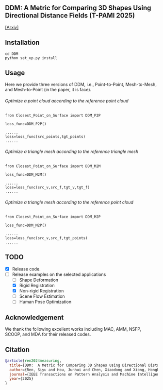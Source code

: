 ## DDM: A Metric for Comparing 3D Shapes Using Directional Distance Fields (T-PAMI 2025)

[[Arxiv]](https://arxiv.org/abs/2401.09736)

## Installation

```
cd DDM
python set_up.py install
```

## Usage

Here we provide three versions of DDM, i.e., Point-to-Point, Mesh-to-Mesh, and Mesh-to-Point (in the paper, it is face).

###### Optimize a point cloud according to the reference point cloud

```
from Closest_Point_on_Surface import DDM_P2P

loss_func=DDM_P2P()

......
loss=loss_func(src_points,tgt_points)
......
```

###### Optimize a triangle mesh according to the reference triangle mesh

```
from Closest_Point_on_Surface import DDM_M2M

loss_func=DDM_M2M()

......
loss=loss_func(src_v,src_f,tgt_v,tgt_f)
......
```

###### Optimize a triangle mesh according to the reference point cloud

```
from Closest_Point_on_Surface import DDM_M2P

loss_func=DDM_M2P()

......
loss=loss_func(src_v,src_f,tgt_points)
......
```

## TODO

* [X] Release code.
* [ ] Release examples on the selected applications
  * [ ] Shape Deformation
  * [X] Rigid Registration
  * [X] Non-rigid Registration
  * [ ] Scene Flow Estimation
  * [ ] Human Pose Optimization

## Acknowledgement

We thank the following excellent works including MAC, AMM, NSFP, SCOOP, and MDA for their released codes.

## Citation
```bibtex
@article{ren2024measuring,
  title={DDM:  A Metric for Comparing 3D Shapes Using Directional Distance Fields},
  author={Ren, Siyu and Hou, Junhui and Chen, Xiaodong and Xiong, Hongkai and Wang, Wenping},
  journal={IEEE Transactions on Pattern Analysis and Machine Intelligence},
  year={2025}
}
```
